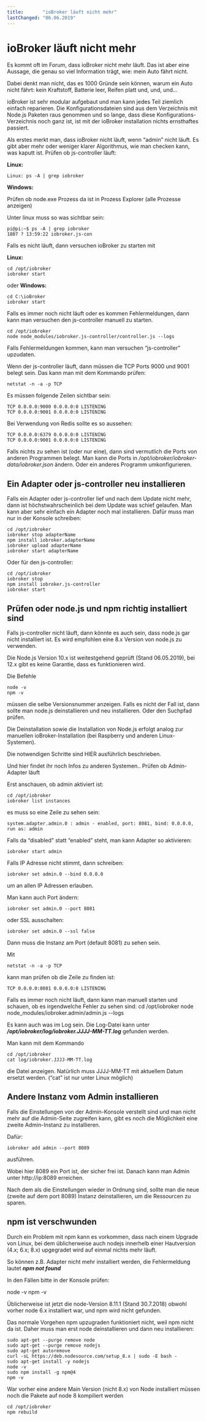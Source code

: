 ```yaml
---
title:       "ioBroker läuft nicht mehr"
lastChanged: "06.06.2019"
---
```



# ioBroker läuft nicht mehr


Es kommt oft im Forum, dass ioBroker nicht mehr läuft. Das ist aber eine Aussage, die genau so viel Information trägt, wie: mein Auto fährt nicht.

Dabei denkt man nicht, das es 1000 Gründe sein können, warum ein Auto nicht fährt: kein Kraftstoff, Batterie leer, Reifen platt und, und, und…

ioBroker ist sehr modular aufgebaut und man kann jedes Teil ziemlich einfach reparieren. Die Konfigurationsdateien sind aus dem Verzeichnis mit Node.js Paketen raus genommen und so lange, dass diese Konfigurations-Verzeichnis noch ganz ist, ist mit der ioBroker installation nichts ernsthaftes passiert.

Als erstes merkt man, dass ioBroker nicht läuft, wenn “admin” nicht läuft. Es gibt aber mehr oder weniger klarer Algorithmus, wie man checken kann, was kaputt ist.
Prüfen ob js-controller läuft:

**Linux:**
````
Linux: ps -A | grep iobroker
````

**Windows:**

Prüfen ob node.exe Prozess da ist in Prozess Explorer (alle Prozesse anzeigen)


Unter linux muss so was sichtbar sein:

```
pi@pi:~$ ps -A | grep iobroker
1807 ? 13:59:22 iobroker.js-con
```

Falls es nicht läuft, dann versuchen ioBroker zu starten mit

**Linux:**

```
cd /opt/iobroker
iobroker start
```

oder **Windows:**

```
cd C:\ioBroker
iobroker start
```


Falls es immer noch nicht läuft oder es kommen Fehlermeldungen, dann kann man versuchen den js-controller manuell zu starten.

```
cd /opt/iobroker
node node_modules/iobroker.js-controller/controller.js --logs
```

Falls Fehlermeldungen kommen, kann man versuchen “js-controller” upzudaten. 

Wenn der js-controller läuft, dann müssen die TCP Ports 9000 und 9001 belegt sein. Das kann man mit dem Kommando prüfen:

```
netstat -n -a -p TCP
```

Es müssen folgende Zeilen sichtbar sein:

```
TCP 0.0.0.0:9000 0.0.0.0:0 LISTENING
TCP 0.0.0.0:9001 0.0.0.0:0 LISTENING
```
 

Bei Verwendung von Redis sollte es so aussehen:

```
TCP 0.0.0.0:6379 0.0.0.0:0 LISTENING
TCP 0.0.0.0:9001 0.0.0.0:0 LISTENING
```
 

Falls nichts zu sehen ist (oder nur eine), dann sind vermutlich die Ports von anderen Programmen belegt. Man kann die Ports in */opt/iobroker/iobroker-data/iobroker.json* ändern. Oder ein anderes Programm umkonfigurieren.


## Ein Adapter oder js-controller neu installieren

Falls ein Adapter oder js-controller lief und nach dem Update nicht mehr, dann ist höchstwahrscheinlich bei dem Update was schief gelaufen. Man kann aber sehr einfach ein Adapter noch mal installieren. Dafür muss man nur in der Konsole schreiben:

```
cd /opt/iobroker
iobroker stop adapterName
npm install iobroker.adapterName
iobroker upload adapterName
iobroker start adapterName
```

Oder für den js-controller:

```
cd /opt/iobroker
iobroker stop
npm install iobroker.js-controller
iobroker start
```

## Prüfen oder node.js und npm richtig installiert sind

Falls js-controller nicht läuft, dann könnte es auch sein, dass node.js gar nicht installiert ist.
Es wird empfohlen eine 8.x Version von node.js zu verwenden.

Die Node.js Version 10.x ist weitestgehend geprüft (Stand 06.05.2019), bei 12.x gibt es keine Garantie, dass es funktionieren wird.

Die Befehle

```
node -v
npm -v
```

müssen die selbe Versionsnummer anzeigen. Falls es nicht der Fall ist, dann sollte man node.js deinstallieren und neu installieren. Oder den Suchpfad prüfen.

Die Deinstallation sowie die Installation von Node.js erfolgt analog zur manuellen ioBroker-Installation (bei Raspberry und anderen Linux-Systemen).

Die notwendigen Schritte sind HIER ausführlich beschrieben.

 

Und hier findet ihr noch Infos zu anderen Systemen..
Prüfen ob Admin-Adapter läuft

Erst anschauen, ob admin aktiviert ist:

```
cd /opt/iobroker
iobroker list instances
```

es muss so eine Zeile zu sehen sein:

```
system.adapter.admin.0 : admin - enabled, port: 8081, bind: 0.0.0.0, run as: admin
```

Falls da “disabled” statt “enabled” steht, man kann Adapter so aktivieren:

```
iobroker start admin
```

Falls IP Adresse nicht stimmt, dann schreiben:

```
iobroker set admin.0 --bind 0.0.0.0
```

um an allen IP Adressen erlauben.

Man kann auch Port ändern:

```
iobroker set admin.0 --port 8081
```

oder SSL ausschalten:
```
iobroker set admin.0 --ssl false
```
Dann muss die Instanz am Port (default 8081) zu sehen sein.

Mit

```
netstat -n -a -p TCP
```
kann man prüfen ob die Zeile zu finden ist:

```
TCP 0.0.0.0:8081 0.0.0.0:0 LISTENING
```

Falls es immer noch nicht läuft, dann kann man manuell starten und schauen, ob es irgendwelche Fehler zu sehen sind:
cd /opt/iobroker
node node_modules/iobroker.admin/admin.js --logs

Es kann auch was im Log sein. Die Log-Datei kann unter ***/opt/iobroker/log/iobroker.JJJJ-MM-TT.log*** gefunden werden.

Man kann mit dem Kommando

```
cd /opt/iobroker
cat log/iobroker.JJJJ-MM-TT.log
```

die Datei anzeigen. Natürlich muss JJJJ-MM-TT mit aktuellem Datum ersetzt werden. (“cat” ist nur unter Linux möglich)

## Andere Instanz vom Admin installieren

Falls die Einstellungen von der Admin-Konsole verstellt sind und man nicht mehr auf die Admin-Seite zugreifen kann, gibt es noch die Möglichkeit eine zweite Admin-Instanz zu installieren.

Dafür:

```
iobroker add admin --port 8089
```

ausführen.

Wobei hier 8089 ein Port ist, der sicher frei ist. Danach kann man Admin unter http://ip:8089 erreichen.

Nach dem als die Einstellungen wieder in Ordnung sind, sollte man die neue (zweite auf dem port 8089) Instanz deinstallieren, um die Ressourcen zu sparen.

 
## npm ist verschwunden

Durch ein Problem mit npm kann es vorkommen, dass nach einem Upgrade von Linux, bei dem üblicherweise auch nodejs innerhelb einer Hautversion (4.x; 6.x; 8.x) upgegradet wird auf einmal nichts mehr läuft.

So können z.B. Adapter nicht mehr installiert werden, die Fehlermeldung lautet ***npm not found***

In den Fällen bitte in der Konsole prüfen:

node -v
npm -v

Üblicherweise ist jetzt die node-Version 8.11.1 (Stand 30.7.2018) obwohl vorher node 6.x installiert war, und npm wird nicht gefunden.

Das normale Vorgehen npm upzugraden funktioniert nicht, weil npm nicht da ist. Daher muss man erst node deinstallieren und dann neu installieren:

```
sudo apt-get --purge remove node
sudo apt-get --purge remove nodejs
sudo apt-get autoremove
curl -sL https://deb.nodesource.com/setup_8.x | sudo -E bash -
sudo apt-get install -y nodejs
node -v
sudo npm install -g npm@4
npm -v
```

War vorher eine andere Main Version (nicht 8.x) von Node installiert müssen noch die Pakete auf node 8 kompiliert werden

```
cd /opt/iobroker
npm rebuild
```
